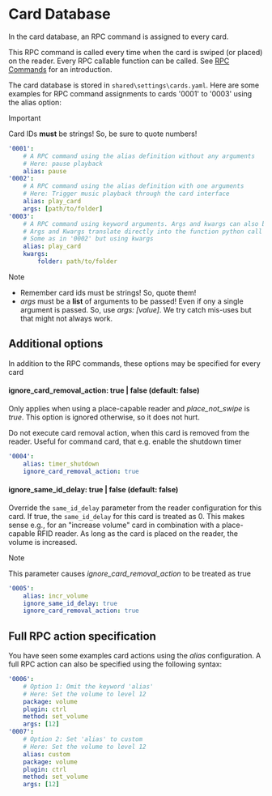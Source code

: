 # Card Database

In the card database, an RPC command is assigned to every card.

This RPC command is called every time when the card is swiped (or
placed) on the reader. Every RPC callable function can be called. See
[RPC Commands](rpc-commands.md) for an introduction.

The card database is stored in `shared\settings\cards.yaml`. Here are
some examples for RPC command assignments to cards \'0001\' to \'0003\'
using the alias option:

> [!IMPORTANT]
> Card IDs **must** be strings! So, be sure to quote numbers!

``` yaml
'0001':
    # A RPC command using the alias definition without any arguments
    # Here: pause playback
    alias: pause
'0002':
    # A RPC command using the alias definition with one arguments
    # Here: Trigger music playback through the card interface
    alias: play_card
    args: [path/to/folder]
'0003':
    # A RPC command using keyword arguments. Args and kwargs can also be mixed.
    # Args and Kwargs translate directly into the function python call
    # Some as in '0002' but using kwargs
    alias: play_card
    kwargs:
        folder: path/to/folder
```

> [!NOTE]
> * Remember card ids must be strings! So, quote them!
> * *args* must be
a **list** of arguments to be passed! Even if ony a single argument is
passed. So, use *args: \[value\]*. We try catch mis-uses but that might
not always work.

## Additional options

In addition to the RPC commands, these options may be specified for
every card

#### ignore_card_removal_action: true \| false (default: false)

Only applies when using a place-capable reader and *place_not_swipe* is *true*. This option is ignored otherwise, so it does not hurt.

Do not execute card removal action, when this card is removed from
the reader. Useful for command card, that e.g. enable the shutdown
timer

``` yaml
'0004':
    alias: timer_shutdown
    ignore_card_removal_action: true
```

#### ignore_same_id_delay: true \| false (default: false)

Override the `same_id_delay` parameter from the reader configuration
for this card. If true, the `same_id_delay` for this card is treated
as 0. This makes sense e.g., for an \"increase volume\" card in
combination with a place-capable RFID reader. As long as the card is
placed on the reader, the volume is increased.

> [!NOTE]
> This parameter causes *ignore_card_removal_action* to be treated as true

``` yaml
'0005':
    alias: incr_volume
    ignore_same_id_delay: true
    ignore_card_removal_action: true
```

## Full RPC action specification

You have seen some examples card actions using the *alias*
configuration. A full RPC action can also be specified using the
following syntax:

``` yaml
'0006':
    # Option 1: Omit the keyword 'alias'
    # Here: Set the volume to level 12
    package: volume
    plugin: ctrl
    method: set_volume
    args: [12]
'0007':
    # Option 2: Set 'alias' to custom
    # Here: Set the volume to level 12
    alias: custom
    package: volume
    plugin: ctrl
    method: set_volume
    args: [12]
```
